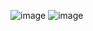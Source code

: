 ![image](https://github.com/Jiyarathore/BinaryTree/assets/96529109/58b428b7-a59c-4a1d-9c23-749cae3e4d70)
![image](https://github.com/Jiyarathore/BinaryTree/assets/96529109/cf5bc565-65dd-42d5-a3c2-d8e830f6aa28)
